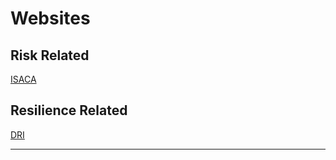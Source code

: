 # Websites 

## Risk Related

[ISACA](https://www.isaca.org/)

## Resilience Related 

[DRI](https://drii.org/)

---



